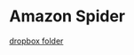 # Amazon Spider
[dropbox folder](https://www.dropbox.com/sh/hqbakbhg7v72c8p/AACDiVAkzSlKB2XQ4MqFrPcKa?dl=0)
